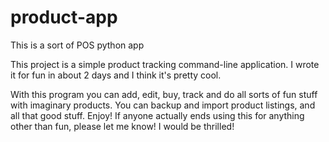 # product-app
This is a sort of POS python app

This project is a simple product tracking command-line application. I wrote it for fun in about 2 days and I think it's pretty cool.

With this program you can add, edit, buy, track and do all sorts of fun stuff with imaginary products. You can backup and import product listings, and all that good stuff. Enjoy!
If anyone actually ends using this for anything other than fun, please let me know! I would be thrilled!
